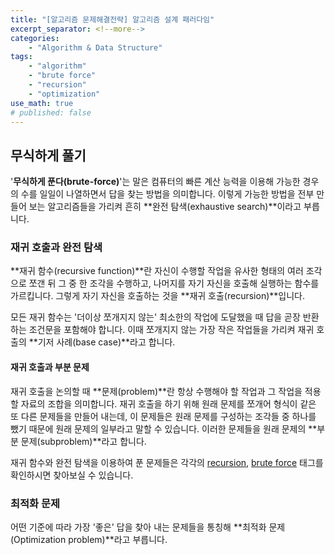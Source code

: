 ```yaml
---
title: "[알고리즘 문제해결전략] 알고리즘 설계 패러다임"
excerpt_separator: <!--more-->
categories: 
    - "Algorithm & Data Structure"
tags: 
    - "algorithm"
    - "brute force"
    - "recursion"
    - "optimization"
use_math: true
# published: false
---
```

## 무식하게 풀기
'**무식하게 푼다(brute-force)**'는 말은 컴퓨터의 빠른 계산 능력을 이용해 가능한 경우의 수를 일일이 나열하면서 답을 찾는 방법을 의미합니다. 이렇게 가능한 방법을 전부 만들어 보는 알고리즘들을 가리켜 흔히 **완전 탐색(exhaustive search)**이라고 부릅니다. 

### 재귀 호출과 완전 탐색
**재귀 함수(recursive function)**란 자신이 수행할 작업을 유사한 형태의 여러 조각으로 쪼갠 뒤 그 중 한 조각을 수행하고, 나머지를 자기 자신을 호출해 실행하는 함수를 가르킵니다. 그렇게 자기 자신을 호출하는 것을 **재귀 호출(recursion)**입니다.  

모든 재귀 함수는 '더이상 쪼개지지 않는' 최소한의 작업에 도달했을 때 답을 곧장 반환하는 조건문을 포함해야 합니다. 이때 쪼개지지 않는 가장 작은 작업들을 가리켜 재귀 호출의 **기저 사례(base case)**라고 합니다.  

#### 재귀 호출과 부분 문제
재귀 호출을 논의할 때 **문제(problem)**란 항상 수행해야 할 작업과 그 작업을 적용할 자료의 조합을 의미합니다. 재귀 호출을 하기 위해 원래 문제를 쪼개어 형식이 같은 또 다른 문제들을 만들어 내는데, 이 문제들은 원래 문제를 구성하는 조각들 중 하나를 뺐기 때문에 원래 문제의 일부라고 말할 수 있습니다. 이러한 문제들을 원래 문제의 **부분 문제(subproblem)**라고 합니다.  

재귀 함수와 완전 탐색을 이용하여 푼 문제들은 각각의 [recursion](https://kimeunh3.github.io/tags/#recursion), [brute force](https://kimeunh3.github.io/tags/#brute-force) 태그를 확인하시면 찾아보실 수 있습니다.  

### 최적화 문제  
어떤 기준에 따라 가장 '좋은' 답을 찾아 내는 문제들을 통칭해 **최적화 문제(Optimization problem)**라고 부릅니다.